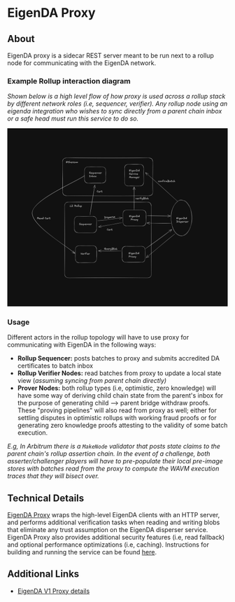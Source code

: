 # EigenDA Proxy

## About
EigenDA proxy is a sidecar REST server meant to be run next to a rollup node for communicating with the EigenDA network.

### Example Rollup interaction diagram
*Shown below is a high level flow of how proxy is used across a rollup stack by different network roles
(i.e, sequencer, verifier). Any rollup node using an eigenda integration who wishes to sync directly from a parent
chain inbox or a safe head must run this service to do so.*

![Proxy usage diagram](../../static/img/eigenda/eigenda-proxy-usage-diagram.png)

### Usage
Different actors in the rollup topology will have to use proxy for communicating with EigenDA in the following ways:
- **Rollup Sequencer:** posts batches to proxy and submits accredited DA certificates to batch inbox
- **Rollup Verifier Nodes:** read batches from proxy to update a local state view (*assuming syncing from parent chain
directly)*
- **Prover Nodes:** both rollup types (i.e, optimistic, zero knowledge) will have some way of deriving child chain
state from the parent's inbox for the purpose of generating child --> parent bridge withdraw proofs. These "proving
pipelines" will also read from proxy as well; either for settling disputes in optimistic rollups with working fraud
proofs or for generating zero knowledge proofs attesting to the validity of some batch execution. 

*E.g, In Arbitrum there is a `MakeNode` validator that posts state claims to the parent chain's rollup assertion chain.
In the event of a challenge, both asserter/challenger players will have to pre-populate their local pre-image stores
with batches read from the proxy to compute the WAVM execution traces that they will bisect over.*

## Technical Details
[EigenDA Proxy](https://github.com/Layr-Labs/eigenda-proxy) wraps the high-level EigenDA clients with an HTTP server,
and performs additional verification tasks when reading and writing blobs that eliminate any trust assumption on the
EigenDA disperser service. EigenDA Proxy also provides additional security features (i.e, read fallback) and optional
performance optimizations (i.e, caching). Instructions for building and running the service can be found
[here](https://github.com/Layr-Labs/eigenda-proxy/blob/main/README.md).

## Additional Links

- [EigenDA V1 Proxy details](./v1/dispersal/clients/eigenda-proxy-v1.md)
